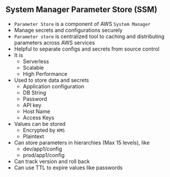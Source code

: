 ## System Manager Parameter Store (SSM)

- `Parameter Store` is a component of AWS `System Manager`
- Manage secrets and configurations securely
- `Parameter store` is centralized tool to caching and distributing parameters across AWS services
- Helpful to separate configs and secrets from source control
- It is
  - Serverless
  - Scalable
  - High Performance
- Used to store data and secrets
  - Application configuration
  - DB String
  - Password
  - API key
  - Host Name
  - Access Keys
- Values can be stored
  - Encrypted by `KMS`
  - Plaintext
- Can store parameters in hierarchies (Max 15 levels), like
  - dev/app1/config
  - prod/app1/config
- Can track version and roll back
- Can use TTL to expire values like passwords
